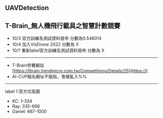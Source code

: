 UAVDetection
---
T-Brain_無人機飛行載具之智慧計數競賽
---
* 10/3 官方訓練及測試資料發布 分數為0.548014
* 10/4 加入VisDrone 2022 分數為 X
* 10/? 重新label官方訓練及測試資料發布 分數為 X
---
* T-Brain參賽網站
[https://tbrain.trendmicro.com.tw/Competitions/Details/25](https://)
* AI-CUP報名網址不能貼，會被亂入%%
---
label
1.官方垃圾圖
  * KC: 	1-334
  * Ray: 	335-666
  * Daniel:	667-1000
